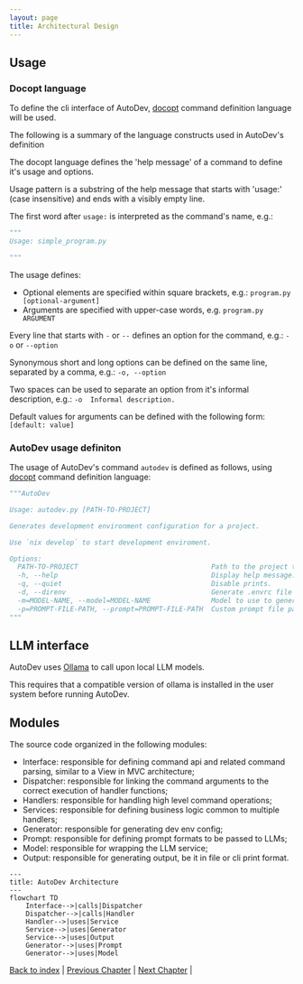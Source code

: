 ```yaml
---
layout: page
title: Architectural Design
---
```


## Usage

### Docopt language

To define the cli interface of AutoDev, [docopt](https://github.com/jazzband/docopt-ng) command definition language will be used.

The following is a summary of the language constructs used in AutoDev's definition

The docopt language defines the 'help message' of a command to define it's usage and options.

Usage pattern is a substring of the help message that starts with 'usage:' (case insensitive) and ends with a visibly empty line.

The first word after `usage:` is interpreted as the command's name, e.g.: 

```py
"""
Usage: simple_program.py

"""
```

The usage defines:

- Optional elements are specified within square brackets, e.g.: `program.py [optional-argument]`
- Arguments are specified with upper-case words, e.g. `program.py ARGUMENT`

Every line that starts with `-` or `--` defines an option for the command, e.g.: `-o` or `--option`

Synonymous short and long options can be defined on the same line, separated by a comma, e.g.: `-o, --option`

Two spaces can be used to separate an option from it's informal description, e.g.: `-o  Informal description.`

Default values for arguments can be defined with the following form: `[default: value]`

### AutoDev usage definiton

The usage of AutoDev's command `autodev` is defined as follows, using [docopt](https://github.com/jazzband/docopt-ng) command definition language:

```py
"""AutoDev

Usage: autodev.py [PATH-TO-PROJECT]

Generates development environment configuration for a project.

Use `nix develop` to start development enviroment.

Options:
  PATH-TO-PROJECT                                 Path to the project the dev env is for. [default: ./]
  -h, --help                                      Display help message.
  -q, --quiet                                     Disable prints.
  -d, --direnv                                    Generate .envrc file also.
  -m=MODEL-NAME, --model=MODEL-NAME               Model to use to generate the config. One of: temp temp temp [default: llama3] 
  -p=PROMPT-FILE-PATH, --prompt=PROMPT-FILE-PATH  Custom prompt file path.
"""
```

## LLM interface

AutoDev uses [Ollama](https://ollama.com/) to call upon local LLM models. <!-- TODO Really? maybe use litellm -->

This requires that a compatible version of ollama is installed in the user system before running AutoDev.

## Modules

The source code organized in the following modules:

- Interface: responsible for defining command api and related command parsing, similar to a View in MVC architecture;
- Dispatcher: responsible for linking the command arguments to the correct execution of handler functions;
- Handlers: responsible for handling high level command operations;
- Services: responsible for defining business logic common to multiple handlers;
- Generator: responsible for generating dev env config;
- Prompt: responsible for defining prompt formats to be passed to LLMs;
- Model: responsible for wrapping the LLM service;
- Output: responsible for generating output, be it in file or cli print format.

```mermaid
---
title: AutoDev Architecture
---
flowchart TD
    Interface-->|calls|Dispatcher
    Dispatcher-->|calls|Handler
    Handler-->|uses|Service
    Service-->|uses|Generator
    Service-->|uses|Output
    Generator-->|uses|Prompt
    Generator-->|uses|Model
```

[Back to index](./index.md) |
[Previous Chapter](./requirements.md) |
[Next Chapter](./detailed-design.md) |
